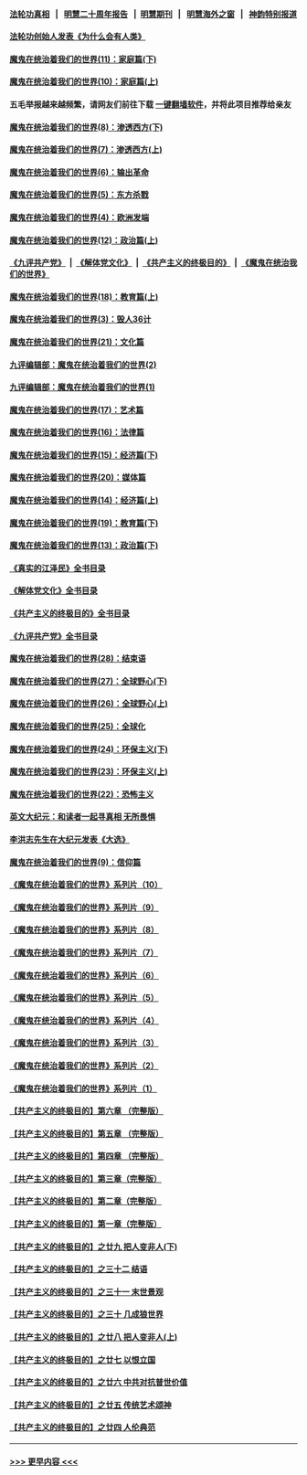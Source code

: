 #### [法轮功真相](https://github.com/gfw-breaker/truth/blob/master/README.md?t=0) &nbsp;&nbsp;|&nbsp;&nbsp; [明慧二十周年报告](https://github.com/gfw-breaker/mh-reports/blob/master/README.md?t=0) &nbsp;&nbsp;|&nbsp;&nbsp;[明慧期刊](https://github.com/gfw-breaker/mh-qikan) &nbsp;&nbsp;|&nbsp;&nbsp; [明慧海外之窗](https://github.com/gfw-breaker/mh-news/blob/master/README.md?t=0) &nbsp;&nbsp;|&nbsp;&nbsp; [神韵特别报道](https://github.com/gfw-breaker/mh-news/blob/master/shenyun.md?t=0)
#### [法轮功创始人发表《为什么会有人类》](../pages/nsc422/n13912117.md?t=02120343) 
#### [魔鬼在统治着我们的世界(11)：家庭篇(下)](../pages/nsc422/n10440961.md?t=02120343) 
#### [魔鬼在统治着我们的世界(10)：家庭篇(上)](../pages/nsc422/n10435448.md?t=02120343) 
#### 五毛举报越来越频繁，请网友们前往下载 [一键翻墙软件](https://github.com/gfw-breaker/ssr-accounts)，并将此项目推荐给亲友
#### [魔鬼在统治着我们的世界(8)：渗透西方(下)](../pages/nsc422/n10429603.md?t=02120343) 
#### [魔鬼在统治着我们的世界(7)：渗透西方(上)](../pages/nsc422/n10426013.md?t=02120343) 
#### [魔鬼在统治着我们的世界(6)：输出革命](../pages/nsc422/n10421536.md?t=02120343) 
#### [魔鬼在统治着我们的世界(5)：东方杀戮](../pages/nsc422/n10417707.md?t=02120343) 
#### [魔鬼在统治着我们的世界(4)：欧洲发端](../pages/nsc422/n10414890.md?t=02120343) 
#### [魔鬼在统治着我们的世界(12)：政治篇(上)](../pages/nsc422/n10444576.md?t=02120343) 
#### [《九评共产党》](https://github.com/begood0513/9ping.md/blob/master/README.md) &nbsp;|&nbsp; [《解体党文化》](../../../../jtdwh.md/blob/master/README.md)  &nbsp;|&nbsp; [《共产主义的终极目的》](../../../../gczydzjmd.md/blob/master/README.md) &nbsp;|&nbsp; [《魔鬼在统治我们的世界》](../../../../mgztzwmdsj.md/blob/master/README.md) 
#### [魔鬼在统治着我们的世界(18)：教育篇(上)](../pages/nsc422/n10526970.md?t=02120343) 
#### [魔鬼在统治着我们的世界(3)：毁人36计](../pages/nsc422/n10411583.md?t=02120343) 
#### [魔鬼在统治着我们的世界(21)：文化篇](../pages/nsc422/n10597706.md?t=02120343) 
#### [九评编辑部：魔鬼在统治着我们的世界(2)](../pages/nsc422/n10410036.md?t=02120343) 
#### [九评编辑部：魔鬼在统治着我们的世界(1)](../pages/nsc422/n10406825.md?t=02120343) 
#### [魔鬼在统治着我们的世界(17)：艺术篇](../pages/nsc422/n10499093.md?t=02120343) 
#### [魔鬼在统治着我们的世界(16)：法律篇](../pages/nsc422/n10485969.md?t=02120343) 
#### [魔鬼在统治着我们的世界(15)：经济篇(下)](../pages/nsc422/n10469975.md?t=02120343) 
#### [魔鬼在统治着我们的世界(20)：媒体篇](../pages/nsc422/n10586579.md?t=02120343) 
#### [魔鬼在统治着我们的世界(14)：经济篇(上)](../pages/nsc422/n10457370.md?t=02120343) 
#### [魔鬼在统治着我们的世界(19)：教育篇(下)](../pages/nsc422/n10564808.md?t=02120343) 
#### [魔鬼在统治着我们的世界(13)：政治篇(下)](../pages/nsc422/n10448270.md?t=02120343) 
#### [《真实的江泽民》全书目录](../pages/nsc422/n13721399.md?t=02120343) 
#### [《解体党文化》全书目录](../pages/nsc422/n13721157.md?t=02120343) 
#### [《共产主义的终极目的》全书目录](../pages/nsc422/n13721048.md?t=02120343) 
#### [《九评共产党》全书目录](../pages/nsc422/n13708085.md?t=02120343) 
#### [魔鬼在统治着我们的世界(28)：结束语](../pages/nsc422/n10936246.md?t=02120343) 
#### [魔鬼在统治着我们的世界(27)：全球野心(下)](../pages/nsc422/n10928319.md?t=02120343) 
#### [魔鬼在统治着我们的世界(26)：全球野心(上)](../pages/nsc422/n10900318.md?t=02120343) 
#### [魔鬼在统治着我们的世界(25)：全球化](../pages/nsc422/n10788205.md?t=02120343) 
#### [魔鬼在统治着我们的世界(24)：环保主义(下)](../pages/nsc422/n10695307.md?t=02120343) 
#### [魔鬼在统治着我们的世界(23)：环保主义(上)](../pages/nsc422/n10688613.md?t=02120343) 
#### [魔鬼在统治着我们的世界(22)：恐怖主义](../pages/nsc422/n10614727.md?t=02120343) 
#### [英文大纪元：和读者一起寻真相 无所畏惧](../pages/nsc422/n12542027.md?t=02120343) 
#### [李洪志先生在大纪元发表《大选》](../pages/nsc422/n12534746.md?t=02120343) 
#### [魔鬼在统治着我们的世界(9)：信仰篇](../pages/nsc422/n10432159.md?t=02120343) 
#### [《魔鬼在统治着我们的世界》系列片（10）](../pages/nsc422/n12292670.md?t=02120343) 
#### [《魔鬼在统治着我们的世界》系列片（9）](../pages/nsc422/n12290859.md?t=02120343) 
#### [《魔鬼在统治着我们的世界》系列片（8）](../pages/nsc422/n12287445.md?t=02120343) 
#### [《魔鬼在统治着我们的世界》系列片（7）](../pages/nsc422/n12283425.md?t=02120343) 
#### [《魔鬼在统治着我们的世界》系列片（6）](../pages/nsc422/n12282314.md?t=02120343) 
#### [《魔鬼在统治着我们的世界》系列片（5）](../pages/nsc422/n12281419.md?t=02120343) 
#### [《魔鬼在统治着我们的世界》系列片（4）](../pages/nsc422/n12274024.md?t=02120343) 
#### [《魔鬼在统治着我们的世界》系列片（3）](../pages/nsc422/n12271322.md?t=02120343) 
#### [《魔鬼在统治着我们的世界》系列片（2）](../pages/nsc422/n12269049.md?t=02120343) 
#### [《魔鬼在统治着我们的世界》系列片（1）](../pages/nsc422/n12267575.md?t=02120343) 
#### [【共产主义的终极目的】第六章 （完整版）](../pages/nsc422/n11428913.md?t=02120343) 
#### [【共产主义的终极目的】第五章 （完整版）](../pages/nsc422/n11428912.md?t=02120343) 
#### [【共产主义的终极目的】第四章 （完整版）](../pages/nsc422/n11428907.md?t=02120343) 
#### [【共产主义的终极目的】第三章（完整版）](../pages/nsc422/n11428848.md?t=02120343) 
#### [【共产主义的终极目的】第二章（完整版）](../pages/nsc422/n11428831.md?t=02120343) 
#### [【共产主义的终极目的】第一章（完整版）](../pages/nsc422/n11417651.md?t=02120343) 
#### [【共产主义的终极目的】之廿九 把人变非人(下)](../pages/nsc422/n11344140.md?t=02120343) 
#### [【共产主义的终极目的】之三十二 结语](../pages/nsc422/n11360535.md?t=02120343) 
#### [【共产主义的终极目的】之三十一 末世景观](../pages/nsc422/n11351129.md?t=02120343) 
#### [【共产主义的终极目的】之三十 几成狼世界](../pages/nsc422/n11348280.md?t=02120343) 
#### [【共产主义的终极目的】之廿八 把人变非人(上)](../pages/nsc422/n11340492.md?t=02120343) 
#### [【共产主义的终极目的】之廿七 以恨立国](../pages/nsc422/n11336944.md?t=02120343) 
#### [【共产主义的终极目的】之廿六 中共对抗普世价值](../pages/nsc422/n11324785.md?t=02120343) 
#### [【共产主义的终极目的】之廿五 传统艺术颂神](../pages/nsc422/n11296396.md?t=02120343) 
#### [【共产主义的终极目的】之廿四 人伦典范](../pages/nsc422/n11296397.md?t=02120343) 

----
#### [ >>> 更早内容 <<< ](../indexes/nsc422-earlier.md)
